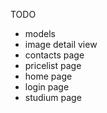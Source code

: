 TODO

- models
- image detail view 
- contacts page
- pricelist page
- home page
- login page
- studium page

